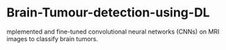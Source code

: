 # Brain-Tumour-detection-using-DL
mplemented and fine-tuned convolutional neural networks (CNNs) on MRI images to classify brain tumors.
